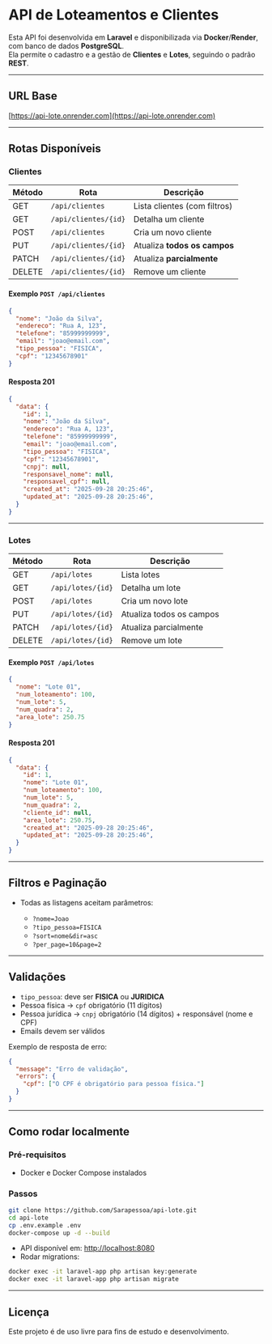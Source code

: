 
# API de Loteamentos e Clientes

Esta API foi desenvolvida em **Laravel** e disponibilizada via **Docker**/**Render**, com banco de dados **PostgreSQL**.  
Ela permite o cadastro e a gestão de **Clientes** e **Lotes**, seguindo o padrão **REST**.

---

## URL Base

[https://api-lote.onrender.com](https://api-lote.onrender.com)

---

## Rotas Disponíveis

### Clientes

| Método | Rota                 | Descrição                    |
| ------ | -------------------- | ---------------------------- |
| GET    | `/api/clientes`      | Lista clientes (com filtros) |
| GET    | `/api/clientes/{id}` | Detalha um cliente           |
| POST   | `/api/clientes`      | Cria um novo cliente         |
| PUT    | `/api/clientes/{id}` | Atualiza **todos os campos** |
| PATCH  | `/api/clientes/{id}` | Atualiza **parcialmente**    |
| DELETE | `/api/clientes/{id}` | Remove um cliente            |

#### Exemplo `POST /api/clientes`

```json
{
  "nome": "João da Silva",
  "endereco": "Rua A, 123",
  "telefone": "85999999999",
  "email": "joao@email.com",
  "tipo_pessoa": "FISICA",
  "cpf": "12345678901"
}
```

#### Resposta 201

```json
{
  "data": {
    "id": 1,
    "nome": "João da Silva",
    "endereco": "Rua A, 123",
    "telefone": "85999999999",
    "email": "joao@email.com",
    "tipo_pessoa": "FISICA",
    "cpf": "12345678901",
    "cnpj": null,
    "responsavel_nome": null,
    "responsavel_cpf": null,
    "created_at": "2025-09-28 20:25:46",
    "updated_at": "2025-09-28 20:25:46",
  }
}
```

---

### Lotes

| Método | Rota              | Descrição                |
| ------ | ----------------- | ------------------------ |
| GET    | `/api/lotes`      | Lista lotes              |
| GET    | `/api/lotes/{id}` | Detalha um lote          |
| POST   | `/api/lotes`      | Cria um novo lote        |
| PUT    | `/api/lotes/{id}` | Atualiza todos os campos |
| PATCH  | `/api/lotes/{id}` | Atualiza parcialmente    |
| DELETE | `/api/lotes/{id}` | Remove um lote           |

#### Exemplo `POST /api/lotes`

```json
{
  "nome": "Lote 01",
  "num_loteamento": 100,
  "num_lote": 5,
  "num_quadra": 2,
  "area_lote": 250.75
}
```

#### Resposta 201

```json
{
  "data": {
    "id": 1,
    "nome": "Lote 01",
    "num_loteamento": 100,
    "num_lote": 5,
    "num_quadra": 2,
    "cliente_id": null,
    "area_lote": 250.75,
    "created_at": "2025-09-28 20:25:46",
    "updated_at": "2025-09-28 20:25:46",
  }
}
```

---

## Filtros e Paginação

* Todas as listagens aceitam parâmetros:

  * `?nome=Joao`
  * `?tipo_pessoa=FISICA`
  * `?sort=nome&dir=asc`
  * `?per_page=10&page=2`

---

## Validações

* `tipo_pessoa`: deve ser **FISICA** ou **JURIDICA**
* Pessoa física → `cpf` obrigatório (11 dígitos)
* Pessoa jurídica → `cnpj` obrigatório (14 dígitos) + responsável (nome e CPF)
* Emails devem ser válidos

Exemplo de resposta de erro:

```json
{
  "message": "Erro de validação",
  "errors": {
    "cpf": ["O CPF é obrigatório para pessoa física."]
  }
}
```

---

## Como rodar localmente

### Pré-requisitos

* Docker e Docker Compose instalados

### Passos

```bash
git clone https://github.com/Sarapessoa/api-lote.git
cd api-lote
cp .env.example .env
docker-compose up -d --build
```

* API disponível em: [http://localhost:8080](http://localhost:8080)
* Rodar migrations:

```bash
docker exec -it laravel-app php artisan key:generate
docker exec -it laravel-app php artisan migrate
```

---

## Licença

Este projeto é de uso livre para fins de estudo e desenvolvimento.
